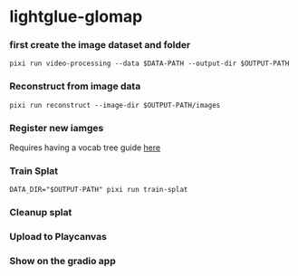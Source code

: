 # lightglue-glomap

### first create the image dataset and folder
`pixi run video-processing --data $DATA-PATH --output-dir $OUTPUT-PATH`
### Reconstruct from image data
`pixi run reconstruct --image-dir $OUTPUT-PATH/images`
### Register new iamges
Requires having a vocab tree guide [here](https://colmap.github.io/faq.html#register-localize-new-images-into-an-existing-reconstruction)
### Train Splat
`DATA_DIR="$OUTPUT-PATH" pixi run train-splat `
### Cleanup splat
### Upload to Playcanvas
### Show on the gradio app